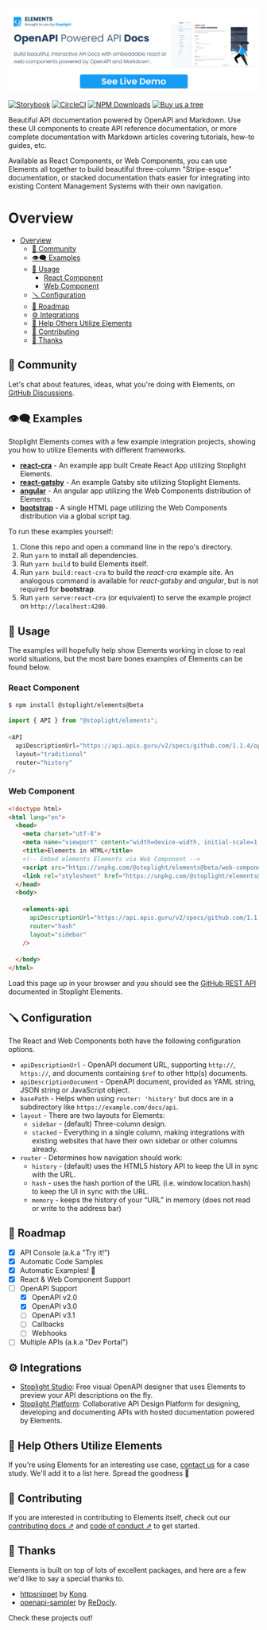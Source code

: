 [![Elements - OpenAPI Powered API Documentation](docs/images/readme-header.svg)][elements_landing_page]

[![Storybook](https://cdn.jsdelivr.net/gh/storybookjs/brand@master/badge/badge-storybook.svg)](https://stoplight-elements.netlify.app)
[![CircleCI][circle_ci_image]][circle_ci]
[![NPM Downloads][circle_ci_image]][npm]
[![Buy us a tree][ecologi_image]][ecologi]

Beautiful API documentation powered by OpenAPI and Markdown. Use these UI components to create API reference documentation, or more complete documentation with Markdown articles covering tutorials, how-to guides, etc. 

Available as React Components, or Web Components, you can use Elements all together to build beautiful three-column "Stripe-esque" documentation, or stacked documentation thats easier for integrating into existing Content Management Systems with their own navigation.

# Overview

- [Overview](#overview)
  - [📖 Community](#-community)
  - [👁️🗨 ️️Examples](#️-️️examples)
  - [🏁 Usage](#-usage)
    - [React Component](#react-component)
    - [Web Component](#web-component)
  - [🪛 Configuration](#-configuration)
  - [🚧 Roadmap](#-roadmap)
  - [⚙️ Integrations](#️-integrations)
  - [🏁 Help Others Utilize Elements](#-help-others-utilize-elements)
  - [👏 Contributing](#-contributing)
  - [🎉 Thanks](#-thanks)

## 📖 Community

Let's chat about features, ideas, what you're doing with Elements, on [GitHub Discussions](https://github.com/stoplightio/elements/discussions).

## 👁️🗨 ️️Examples

Stoplight Elements comes with a few example integration projects, showing you how to utilize Elements with different frameworks.
- **[react-cra](./examples/react-cra)** - An example app built Create React App utilizing Stoplight Elements.
- **[react-gatsby](./examples/react-gatsby)** - An example Gatsby site utilizing Stoplight Elements.
- **[angular](./examples/angular)** - An angular app utilizing the Web Components distribution of Elements.
- **[bootstrap](./examples/bootstrap)** - A single HTML page utilizing the Web Components distribution via a global script tag.

To run these examples yourself:
1. Clone this repo and open a command line in the repo's directory.
2. Run `yarn` to install all dependencies.
3. Run `yarn build` to build Elements itself.
4. Run `yarn build:react-cra` to build the *react-cra* example site. An analogous command is available for *react-gatsby* and *angular*, but is not required for **bootstrap**.
5. Run `yarn serve:react-cra` (or equivalent) to serve the example project on `http://localhost:4200`.

## 🏁 Usage

The examples will hopefully help show Elements working in close to real world situations, but the most bare bones examples of Elements can be found below. 

### React Component

```bash
$ npm install @stoplight/elements@beta
```

```js
import { API } from "@stoplight/elements";

<API
  apiDescriptionUrl="https://api.apis.guru/v2/specs/github.com/1.1.4/openapi.yaml"
  layout="traditional"
  router="history"
/>
```

### Web Component

```html
<!doctype html>
<html lang="en">
  <head>
    <meta charset="utf-8">
    <meta name="viewport" content="width=device-width, initial-scale=1, shrink-to-fit=no">
    <title>Elements in HTML</title>
    <!-- Embed elements Elements via Web Component -->
    <script src="https://unpkg.com/@stoplight/elements@beta/web-components.min.js"></script>
    <link rel="stylesheet" href="https://unpkg.com/@stoplight/elements@beta/styles/elements.min.css">
  </head>
  <body>

    <elements-api
      apiDescriptionUrl="https://api.apis.guru/v2/specs/github.com/1.1.4/openapi.yaml"
      router="hash"
      layout="sidebar"
    />

  </body>
</html>
```

Load this page up in your browser and you should see the [GitHub REST API](https://docs.github.com/en/rest) documented in Stoplight Elements.

## 🪛 Configuration

The React and Web Components both have the following configuration options.

- `apiDescriptionUrl` - OpenAPI document URL, supporting `http://`, `https://`, and documents containing `$ref` to other http(s) documents.
- `apiDescriptionDocument` - OpenAPI document, provided as YAML string, JSON string or JavaScript object.
- `basePath` - Helps when using `router: 'history'` but docs are in a subdirectory like `https://example.com/docs/api`.
- `layout` - There are two layouts for Elements:
  - `sidebar` - (default) Three-column design.
  - `stacked` - Everything in a single column, making integrations with existing websites that have their own sidebar or other columns already.
- `router` -  Determines how navigation should work:
  - `history` - (default) uses the HTML5 history API to keep the UI in sync with the URL.
  - `hash` - uses the hash portion of the URL (i.e. window.location.hash) to keep the UI in sync with the URL.
  - `memory` - keeps the history of your “URL” in memory (does not read or write to the address bar)

## 🚧 Roadmap

- [x] API Console (a.k.a "Try it!")
- [x] Automatic Code Samples
- [x] Automatic Examples! 🥳
- [x] React & Web Component Support
- [ ] OpenAPI Support
  - [x] OpenAPI v2.0
  - [x] OpenAPI v3.0
  - [ ] OpenAPI v3.1
  - [ ] Callbacks
  - [ ] Webhooks
- [ ] Multiple APIs (a.k.a "Dev Portal")

## ⚙️ Integrations

- [Stoplight Studio](https://stoplight.io/studio/?utm_source=github&utm_medium=elements&utm_campaign=readme): Free visual OpenAPI designer that uses Elements to preview your API descriptions on the fly.
- [Stoplight Platform](https://stoplight.io/?utm_source=github&utm_medium=elements&utm_campaign=readme): Collaborative API Design Platform for designing, developing and documenting APIs with hosted documentation powered by Elements. 

## 🏁 Help Others Utilize Elements 

If you're using Elements for an interesting use case, [contact us](mailto:growth@stoplight.io) for a case study. We'll add it to a list here. Spread the goodness 🎉

## 👏 Contributing

If you are interested in contributing to Elements itself, check out our [contributing docs ⇗][contributing] and [code of conduct ⇗][code_of_conduct] to get started.

## 🎉 Thanks

Elements is built on top of lots of excellent packages, and here are a few we'd like to say a special thanks to.

- [httpsnippet](https://www.npmjs.com/package/httpsnippet) by [Kong](https://github.com/Kong).
- [openapi-sampler](https://www.npmjs.com/package/openapi-sampler) by [ReDocly](https://redoc.ly/).

Check these projects out!

[code_of_conduct]: CODE_OF_CONDUCT.md
[contributing]: CONTRIBUTING.md
[download-release]: https://github.com/stoplightio/elements/releases/latest
[elements_landing_page]: https://elements-demo.stoplight.io?utm_source=github&utm_medium=elements&utm_campaign=readme
[circle_ci]: https://circleci.com/gh/stoplightio/elements
[circle_ci_image]: https://img.shields.io/circleci/build/github/stoplightio/elements/main
[npm]: https://www.npmjs.com/package/@stoplight/elements
[npm_image]: https://img.shields.io/npm/dw/@stoplight/elements?color=blue
[ecologi]: https://ecologi.com/stoplightinc
[ecologi_image]: https://img.shields.io/badge/Buy%20us%20a%20tree-%F0%9F%8C%B3-lightgreen
